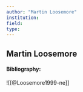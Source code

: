 ```yaml
---
author: "Martin Loosemore"
institution:
field:
type:
---
```


## Martin Loosemore
#### Bibliography:

![[@Loosemore1999-ne]]
